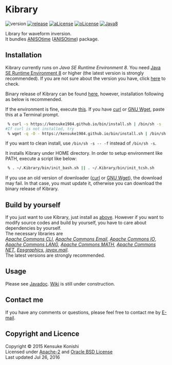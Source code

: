 # Kibrary 

![version][version-image]
[![release][release-image]][release]
[![aLicense][alicense-image]][alicense]
[![oLicense][olicense-image]][olicense]
[![Java8][Java8-image]][Java8]

Library for waveform inversion.   
It bundles [ANISOtime](https://github.com/kensuke1984/Kibrary/wiki/ANISOtime) ([ANISOtime][ANISOtime]) package.  


## <a name="installation">Installation
Kibrary currently runs on *Java SE Runtime Environment 8*.
You need [Java SE Runtime Environment 8][JRE8] or higher (the latest version is strongly recommended).
If you are not sure about the version you have, 
click <a href="https://www.java.com/en/download/installed8.jsp" target="_blank">here</a> to check.  

Binary release of Kibrary can be found [here](https://www.dropbox.com/sh/iwki3nss7fb1rl1/AACPEKq3efHRNFAlB1bS5bgya?dl=0), however, installation following as below is recommended.

If the environment is fine, execute [this](https://kensuke1984.github.io/bin/install.sh).
If you have [curl](http://curl.haxx.se/) or [GNU Wget](https://www.gnu.org/software/wget/), paste this at a Terminal prompt.
```bash
 % curl -s https://kensuke1984.github.io/bin/install.sh | /bin/sh -s
#If curl is not installed, try
 % wget -q -O - https://kensuke1984.github.io/bin/install.sh | /bin/sh -s
```
If you want to clean install, use ```/bin/sh -s -- -f``` instead of ```/bin/sh -s```.

It installs Kibrary under HOME directory. In order to setup environment like PATH, execute a script like below:
```bash
 % . ~/.Kibrary/bin/init_bash.sh || . ~/.Kibrary/bin/init_tcsh.sh
```  

If you use an old version of downloader ([curl](http://curl.haxx.se/) or [GNU Wget](https://www.gnu.org/software/wget/)), the download may fail. In that case, you must update it, otherwise you can download the binary release of Kibrary. 


## Build by yourself
If you just want to use Kibrary, just install as [above](#installation).
However if you want to modify source codes and build by yourself,
you have to care about dependencies by yourself.  
The necessary libraries are  
[*Apache Commons CLI*][cli], [*Apache Commons Email*][email], [*Apache Commons IO*][io],
[*Apache Commons LANG*][lang], [*Apache Commons MATH*][math], [*Apache Commons NET*][net],
[*Epsgraphics*][eps], [*javax.mail*][mail].  
The latest versions are strongly recommended.



## Usage
Please see [Javadoc][javadoc]. [Wiki][wiki] is still under construction.

## Contact me
If you have any comments or questions, please feel free to contact me by [E-mail][mailto].

## Copyright and Licence
Copyright © 2015 Kensuke Konishi  
Licensed under [Apache-2][alicense] and [Oracle BSD License][olicense]  
Last updated Jul 26, 2016


[release-image]:https://img.shields.io/badge/release-Sahagin-pink.svg
[release]:https://en.wikipedia.org/wiki/Sahuagin
[version-image]:https://img.shields.io/badge/version-0.4-yellow.svg

[alicense-image]: https://img.shields.io/badge/license-Apache--2-blue.svg?style=flat
[alicense]: https://www.apache.org/licenses/LICENSE-2.0

[olicense-image]: http://img.shields.io/badge/license-Oracle-blue.svg?style=flat
[olicense]: http://www.oracle.com/technetwork/licenses/bsd-license-1835287.html

[ANISOtime]:http://www-solid.eps.s.u-tokyo.ac.jp/~dsm/anisotime.html

[Java8-image]:https://img.shields.io/badge/dependencies-JRE%208-brightgreen.svg
[Java8]:https://www.java.com/
[JRE8]:http://www.oracle.com/technetwork/java/javase/downloads/index.html
[gradlescript]:http://kensuke1984.github.io/build.gradle
[gradlew]:http://kensuke1984.github.io/gradlew.tar

[wiki]:https://github.com/kensuke1984/Kibrary/wiki
[mailto]:mailto:kensuke@earth.sinica.edu.tw
[javadoc]:https://kensuke1984.github.io/Kibrary

[cli]:http://commons.apache.org/proper/commons-cli/
[email]:http://commons.apache.org/proper/commons-email/
[io]:http://commons.apache.org/proper/commons-io/
[lang]:http://commons.apache.org/proper/commons-lang/
[math]:http://commons.apache.org/proper/commons-math/
[net]:http://commons.apache.org/proper/commons-net/
[eps]:http://www.abeel.be/wiki/EPSGraphics
[mail]:https://java.net/projects/javamail/pages/Home



